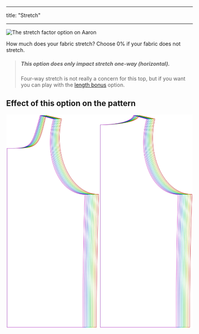 ***

title: "Stretch"

***

![The stretch factor option on Aaron](./stretchfactor.svg)

How much does your fabric stretch?  Choose 0% if your fabric does not stretch.

> ##### This option does only impact stretch one-way (horizontal).
>
> Four-way stretch is not really a concern for this top, but if you want you can play with the [length bonus](../lengthbonus) option.

## Effect of this option on the pattern

![This image shows the effect of this option by superimposing several variants that have a different value for this option](aaron_stretchfactor_sample.svg "Effect of this option on the pattern")
